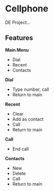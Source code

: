 # Cellphone

DE Project...

## Features

**Main Menu**
- Dial
- Recent
- Contacts

**Dial**
- Type number, call
- Return to main

**Recent**
- Clear
- Add as contact
- Call
- Return to main

**Call**
- End call

**Contacts**
- New
- Delete
- Call
- Return to main
